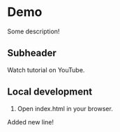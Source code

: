 # Demo

Some description!

## Subheader

Watch tutorial on YouTube.

## Local development

1. Open index.html in your browser.

Added new line!
